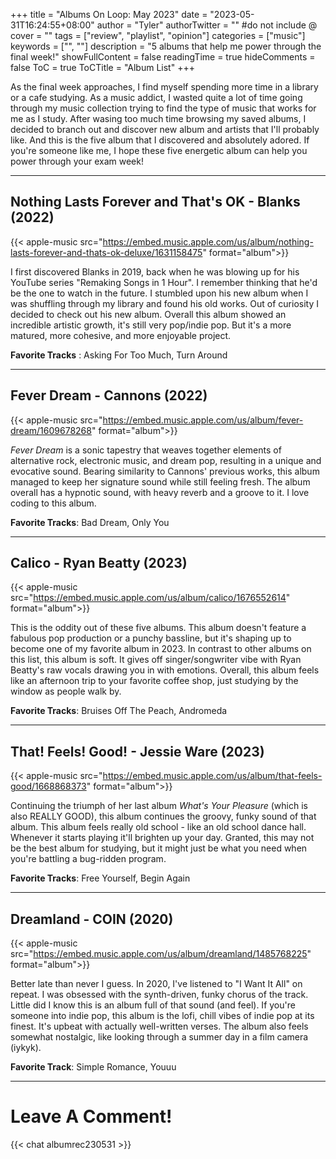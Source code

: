 +++
title = "Albums On Loop: May 2023"
date = "2023-05-31T16:24:55+08:00"
author = "Tyler"
authorTwitter = "" #do not include @
cover = ""
tags = ["review", "playlist", "opinion"]
categories = ["music"]
keywords = ["", ""]
description = "5 albums that help me power through the final week!"
showFullContent = false
readingTime = true
hideComments = false
ToC = true
ToCTitle = "Album List"
+++

As the final week approaches, I find myself spending more time in a library or a cafe studying. As a music addict, I wasted quite a lot of time going through my music collection trying to find the type of music that works for me as I study. After wasing too much time browsing my saved albums, I decided to branch out and discover new album and artists that I'll probably like. And this is the five album that I discovered and absolutely adored. If you're someone like me, I hope these five energetic album can help you power through your exam week!

---

## Nothing Lasts Forever and That's OK - Blanks (2022)

{{< apple-music src="https://embed.music.apple.com/us/album/nothing-lasts-forever-and-thats-ok-deluxe/1631158475" format="album">}}

I first discovered Blanks in 2019, back when he was blowing up for his YouTube series "Remaking Songs in 1 Hour". I remember thinking that he'd be the one to watch in the future. I stumbled upon his new album when I was shuffling through my library and found his old works. Out of curiosity I decided to check out his new album. Overall this album showed an incredible artistic growth, it's still very pop/indie pop. But it's a more matured, more cohesive, and more enjoyable project.

**Favorite Tracks** : Asking For Too Much, Turn Around

---

## Fever Dream - Cannons (2022)

{{< apple-music src="https://embed.music.apple.com/us/album/fever-dream/1609678268" format="album">}}

*Fever Dream* is a sonic tapestry that weaves together elements of alternative rock, electronic music, and dream pop, resulting in a unique and evocative sound. Bearing similarity to Cannons' previous works, this album managed to keep her signature sound while still feeling fresh. The album overall has a hypnotic sound, with heavy reverb and a groove to it. I love coding to this album.

**Favorite Tracks**: Bad Dream, Only You

---

## Calico - Ryan Beatty (2023)

{{< apple-music src="https://embed.music.apple.com/us/album/calico/1676552614" format="album">}}

This is the oddity out of these five albums. This album doesn't feature a fabulous pop production or a punchy bassline, but it's shaping up to become one of my favorite album in 2023. In contrast to other albums on this list, this album is soft. It gives off singer/songwriter vibe with Ryan Beatty's raw vocals drawing you in with emotions. Overall, this album feels like an afternoon trip to your favorite coffee shop, just studying by the window as people walk by.

**Favorite Tracks**: Bruises Off The Peach, Andromeda

---

## That! Feels! Good! - Jessie Ware (2023)

{{< apple-music src="https://embed.music.apple.com/us/album/that-feels-good/1668868373" format="album">}}

Continuing the triumph of her last album *What's Your Pleasure* (which is also REALLY GOOD), this album continues the groovy, funky sound of that album. This album feels really old school - like an old school dance hall. Whenever it starts playing it'll brighten up your day. Granted, this may not be the best album for studying, but it might just be what you need when you're battling a bug-ridden program.

**Favorite Tracks**: Free Yourself, Begin Again

---

## Dreamland - COIN (2020)

{{< apple-music src="https://embed.music.apple.com/us/album/dreamland/1485768225" format="album">}}

Better late than never I guess. In 2020, I've listened to "I Want It All" on repeat. I was obsessed with the synth-driven, funky chorus of the track. Little did I know this is an album full of that sound (and feel). If you're someone into indie pop, this album is the lofi, chill vibes of indie pop at its finest. It's upbeat with actually well-written verses. The album also feels somewhat nostalgic, like looking through a summer day in a film camera (iykyk).

**Favorite Track**: Simple Romance, Youuu

---

# Leave A Comment!

{{< chat albumrec230531 >}}
